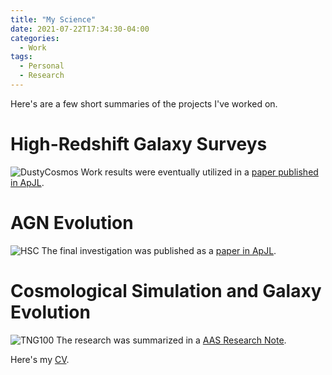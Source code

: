```yaml
---
title: "My Science"
date: 2021-07-22T17:34:30-04:00
categories:
  - Work
tags:
  - Personal
  - Research
---
```

Here's are a few short summaries of the projects I've worked on.
# High-Redshift Galaxy Surveys
![DustyCosmos](https://openhearted99.github.io/assets/images/science-thumbnail.png)
Work results were eventually utilized in a [paper published in ApJL][paper1].

# AGN Evolution
![HSC](https://openhearted99.github.io/assets/images/hsc-photo.png)
The final investigation was published as a [paper in ApJL][paper2].

# Cosmological Simulation and Galaxy Evolution
![TNG100](https://openhearted99.github.io/assets/images/tng100-photo.png)
The research was summarized in a [AAS Research Note][RN1].


Here's my [CV][cv].


[paper1]: https://doi.org/10.3847/2041-8213/ab5b9f
[paper2]: https://doi.org/10.3847/2041-8213/ab6a11
[RN1]: https://doi.org/10.3847/2515-5172/abeb7c
[cv]: https://openhearted99.github.io/assets/files/Pena_resume.pdf
